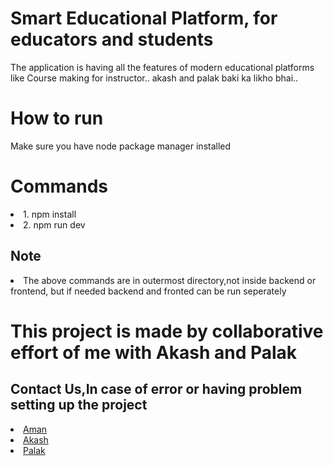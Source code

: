 # Smart Educational Platform, for educators and students
<p>The application is having all the features of modern educational platforms like Course making for instructor.. akash and palak baki ka likho bhai.. </p> 

<h1> How to run </h1>
<p> Make sure you have node package manager installed</p>
<h1> Commands </h1>
<li>1. npm install </li>
<li>2. npm run dev </li>
<h2> Note </h2>
<li> The above commands are in outermost directory,not inside backend or frontend, but if needed backend and fronted can be run seperately</li>


<h1> This project is made by collaborative effort of me with Akash and Palak</h1>

<h2> Contact Us,In case of error or having problem setting up the project </h2>
<li><a href = "https://www.facebook.com/thealpha.guy.1/"> Aman </a></li>
<li><a href = "https://www.facebook.com/akash.saxena.9465177"> Akash </a></li>
<li><a href = "https://www.facebook.com/Palak.578"> Palak </a></li>
